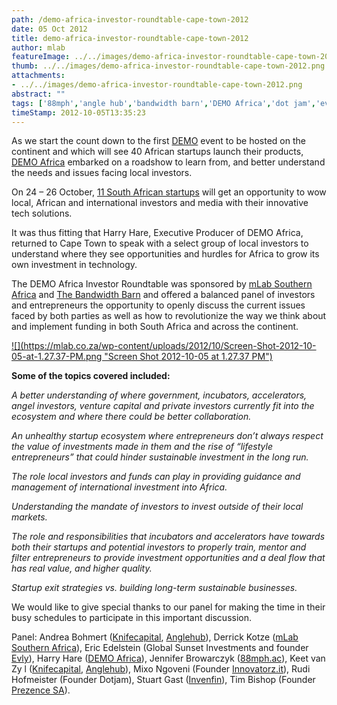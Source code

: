 ```yaml
---
path: /demo-africa-investor-roundtable-cape-town-2012
date: 05 Oct 2012
title: demo-africa-investor-roundtable-cape-town-2012
author: mlab
featureImage: ../../images/demo-africa-investor-roundtable-cape-town-2012.png
thumb: ../../images/demo-africa-investor-roundtable-cape-town-2012.png
attachments: 
- ../../images/demo-africa-investor-roundtable-cape-town-2012.png
abstract: ""
tags: ['88mph','angle hub','bandwidth barn','DEMO Africa','dot jam','evly','innovators.it','invention','investment','presence']
timeStamp: 2012-10-05T13:35:23
---
```


As we start the count down to the first [DEMO](http:&#x2F;&#x2F;www.demo.com&#x2F;ehome&#x2F;index.php?eventid&#x3D;29414&amp;) event to be hosted on the continent and which will see 40 African startups launch their products, [DEMO Africa](http:&#x2F;&#x2F;www.demo-africa.com) embarked on a roadshow to learn from, and better understand the needs and issues facing local investors.

On 24 – 26 October, [11 South African startups](http:&#x2F;&#x2F;www.demo-africa.com&#x2F;launch&#x2F;demo-africa-shortlist&#x2F;) will get an opportunity to wow local, African and international investors and media with their innovative tech solutions.

It was thus fitting that Harry Hare, Executive Producer of DEMO Africa, returned to Cape Town to speak with a select group of local investors to understand where they see opportunities and hurdles for Africa to grow its own investment in technology.

The DEMO Africa Investor Roundtable was sponsored by [mLab Southern Africa](https:&#x2F;&#x2F;mlab.co.za) and [The Bandwidth Barn](http:&#x2F;&#x2F;www.bandwidthbarn.org) and offered a balanced panel of investors and entrepreneurs the opportunity to openly discuss the current issues faced by both parties as well as how to revolutionize the way we think about and implement funding in both South Africa and across the continent.

[![](https:&#x2F;&#x2F;mlab.co.za&#x2F;wp-content&#x2F;uploads&#x2F;2012&#x2F;10&#x2F;Screen-Shot-2012-10-05-at-1.27.37-PM.png &quot;Screen Shot 2012-10-05 at 1.27.37 PM&quot;)](https:&#x2F;&#x2F;mlab.co.za&#x2F;wp-content&#x2F;uploads&#x2F;2012&#x2F;10&#x2F;Screen-Shot-2012-10-05-at-1.27.37-PM.png)

**Some of the topics covered included:**

_A better understanding of where government, incubators, accelerators, angel investors, venture capital and private investors currently fit into the ecosystem and where there could be better collaboration._

_An unhealthy startup ecosystem where entrepreneurs don’t always respect the value of investments made in them and the rise of “lifestyle entrepreneurs” that could hinder sustainable investment in the long run._

_The role local investors and funds can play in providing guidance and management of international investment into Africa._

_Understanding the mandate of investors to invest outside of their local markets._

_The role and responsibilities that incubators and accelerators have towards both their startups and potential investors to properly train, mentor and filter entrepreneurs to provide investment opportunities and a deal flow that has real value, and higher quality._

_Startup exit strategies vs. building long-term sustainable businesses._

We would like to give special thanks to our panel for making the time in their busy schedules to participate in this important discussion.

Panel: Andrea Bohmert ([Knifecapital](http:&#x2F;&#x2F;knifecap.com), [Anglehub](http:&#x2F;&#x2F;www.angelhub.co.za)), Derrick Kotze ([mLab Southern Africa](https:&#x2F;&#x2F;mlab.co.za)), Eric Edelstein (Global Sunset Investments and founder [Evly](http:&#x2F;&#x2F;www.evly.com)), Harry Hare ([DEMO Africa](http:&#x2F;&#x2F;www.demo-africa.com)), Jennifer Browarczyk ([88mph.ac](http:&#x2F;&#x2F;www.88mph.ac)), Keet van Zy l ([Knifecapital](http:&#x2F;&#x2F;knifecap.com), [Anglehub](http:&#x2F;&#x2F;www.angelhub.co.za)), Mixo Ngoveni (Founder [Innovatorz.it](https:&#x2F;&#x2F;www.facebook.com&#x2F;groups&#x2F;innovatorz&#x2F;)), Rudi Hofmeister (Founder Dotjam), Stuart Gast ([Invenfin](http:&#x2F;&#x2F;invenfin.com)), Tim Bishop (Founder [Prezence SA](http:&#x2F;&#x2F;www.prezence.co.za)).


